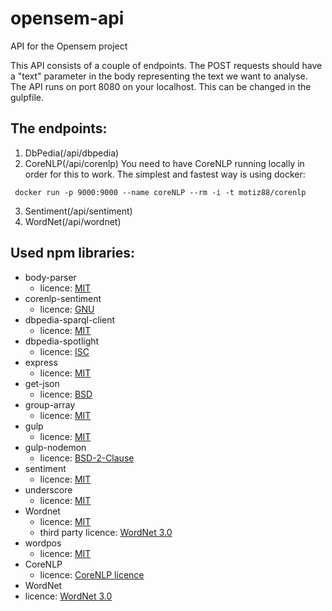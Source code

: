 # opensem-api
API for the Opensem project

This API consists of a couple of endpoints.
The POST requests should have a "text" parameter in the body representing the text we want to analyse.
The API runs on port 8080 on your localhost. This can be changed in the gulpfile.

## The endpoints:

1. DbPedia(/api/dbpedia)
2. CoreNLP(/api/corenlp)
You need to have CoreNLP running locally in order for this to work. The simplest and fastest way is using docker:
 ```
  docker run -p 9000:9000 --name coreNLP --rm -i -t motiz88/corenlp
  ```
3. Sentiment(/api/sentiment)
4. WordNet(/api/wordnet)

## Used npm libraries:

- body-parser
  - licence: [MIT](https://github.com/expressjs/body-parser/blob/HEAD/LICENSE)
- corenlp-sentiment
  - licence: [GNU](https://github.com/LocustEater/corenlp-sentiment/blob/master/LICENSE)
- dbpedia-sparql-client
  - licence: [MIT](https://github.com/cdimascio/dbpedia-sparql-client/blob/master/LICENSE)
- dbpedia-spotlight
  - licence: [ISC](https://github.com/dbpedia-spotlight/DBpediaSpotlight.js/blob/master/LICENSE)
- express
  - licence: [MIT](https://github.com/expressjs/express/blob/master/LICENSE)
- get-json
  - licence: [BSD](https://choosealicense.com/licenses/bsd-2-clause/)
- group-array
  - licence: [MIT](https://github.com/doowb/group-array/blob/HEAD/LICENSE)
- gulp
  - licence: [MIT](https://github.com/gulpjs/gulp/blob/master/LICENSE)
- gulp-nodemon
  - licence: [BSD-2-Clause](https://choosealicense.com/licenses/bsd-2-clause/)
- sentiment
  - licence: [MIT](https://github.com/thisandagain/sentiment/blob/develop/LICENSE.md)
- underscore
  - licence: [MIT](https://github.com/jashkenas/underscore/blob/master/LICENSE)
- Wordnet
  - licence: [MIT](https://choosealicense.com/licenses/mit/)
  - third party licence: [WordNet 3.0](https://wordnet.princeton.edu/license-and-commercial-use)
- wordpos
  - licence: [MIT](https://choosealicense.com/licenses/mit/)
- CoreNLP
  - licence: [CoreNLP licence](https://stanfordnlp.github.io/CoreNLP/#license)
- WordNet
 -  licence: [WordNet 3.0](https://wordnet.princeton.edu/license-and-commercial-use)
